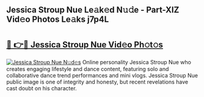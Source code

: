 ## Jessica Stroup Nue Le𝚊k𝚎d N𝚞𝚍e - Part-XIZ Vid𝚎o Photos Le𝚊ks j7p4L

# <h2><a href="http://fb4xzem.evod.top/?m=Jessica+Stroup+Nue">🔗 👉🔴 Jessica Stroup Nue Vid𝚎o Ph𝚘t𝚘s</a></h2>

[![Jessica Stroup Nue N𝚞d𝚎s](https://i.imgur.com/8V9OHl7.gif)](http://fb4xzem.evod.top/?m=Jessica+Stroup+Nue)
Online personality Jessica Stroup Nue who creates engaging lifestyle and dance content, featuring solo and collaborative dance trend performances and mini vlogs. Jessica Stroup Nue public image is one of integrity and honesty, but recent revelations have cast doubt on his character. 
